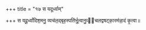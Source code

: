 +++
title = "१७ स यदूर्ध्वाम्"

+++
स यदू॒र्ध्वांदिश॒मनु॒ व्यच॑ल॒द्बृह॒स्पति॑र्भू॒त्वानु॒व्य᳡चलद्वषट्का॒रम॑न्ना॒दं कृ॒त्वा॥
